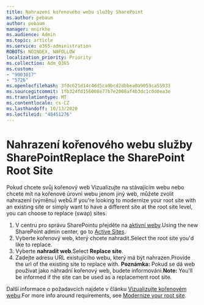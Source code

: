 ```yaml
---
title: Nahrazení kořenového webu služby SharePoint
ms.author: pebaum
author: pebaum
manager: mnirkhe
ms.audience: Admin
ms.topic: article
ms.service: o365-administration
ROBOTS: NOINDEX, NOFOLLOW
localization_priority: Priority
ms.collection: Adm_O365
ms.custom:
- "9003017"
- "5726"
ms.openlocfilehash: 3f0c621d14c4dd5ca9bcd2dbbea0a9059ca55933
ms.sourcegitcommit: 1fb324fd156008e77b7e2008af4b3dc1c0d0ea3e
ms.translationtype: MT
ms.contentlocale: cs-CZ
ms.lasthandoff: 10/13/2020
ms.locfileid: "48451276"
---
```

# <a name="replace-the-sharepoint-root-site"></a><span data-ttu-id="26c16-102">Nahrazení kořenového webu služby SharePoint</span><span class="sxs-lookup"><span data-stu-id="26c16-102">Replace the SharePoint Root Site</span></span>
<span data-ttu-id="26c16-103">Pokud chcete svůj kořenový web Vizualizujte na stávajícím webu nebo chcete mít na kořenové úrovni webu jenom jiný web, můžete zvolit nahrazení (výměnu) webů.</span><span class="sxs-lookup"><span data-stu-id="26c16-103">If you're looking to modernize your root site with an existing site or simply want to have a different site at the root site level, you can choose to replace (swap) sites.</span></span>

1. <span data-ttu-id="26c16-104">V centru pro správu SharePointu přejděte na [aktivní weby](https://admin.microsoft.com/sharepoint?page=siteManagement&modern=true).</span><span class="sxs-lookup"><span data-stu-id="26c16-104">Using the new SharePoint admin center, go to [Active Sites](https://admin.microsoft.com/sharepoint?page=siteManagement&modern=true).</span></span>
2. <span data-ttu-id="26c16-105">Vyberte kořenový web, který chcete nahradit.</span><span class="sxs-lookup"><span data-stu-id="26c16-105">Select the root site you'd like to replace.</span></span>
3. <span data-ttu-id="26c16-106">Vyberte **nahradit web**.</span><span class="sxs-lookup"><span data-stu-id="26c16-106">Select **Replace site**.</span></span>
4. <span data-ttu-id="26c16-107">Zadejte adresu URL existujícího webu, který má být nahrazen.</span><span class="sxs-lookup"><span data-stu-id="26c16-107">Provide the url of the existing site to replace with.</span></span> <span data-ttu-id="26c16-108">**Poznámka:** Pokud se dá web používat jako náhradní kořenový web, budete informováni.</span><span class="sxs-lookup"><span data-stu-id="26c16-108">**Note:** You'll be informed if the site can be used as a replacement root site.</span></span>

<span data-ttu-id="26c16-109">Další informace o požadavcích najdete v článku [Vizualizujte kořenovém webu](https://docs.microsoft.com/sharepoint/modern-root-site).</span><span class="sxs-lookup"><span data-stu-id="26c16-109">For more info around requirements, see [Modernize your root site](https://docs.microsoft.com/sharepoint/modern-root-site).</span></span>

